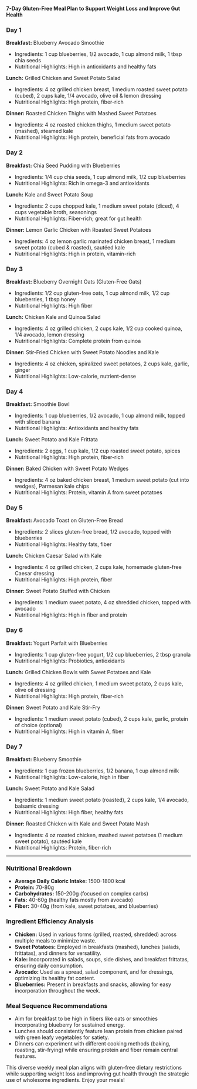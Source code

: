 **7-Day Gluten-Free Meal Plan to Support Weight Loss and Improve Gut Health**

### **Day 1**
**Breakfast:** Blueberry Avocado Smoothie  
- Ingredients: 1 cup blueberries, 1/2 avocado, 1 cup almond milk, 1 tbsp chia seeds  
- Nutritional Highlights: High in antioxidants and healthy fats  

**Lunch:** Grilled Chicken and Sweet Potato Salad  
- Ingredients: 4 oz grilled chicken breast, 1 medium roasted sweet potato (cubed), 2 cups kale, 1/4 avocado, olive oil & lemon dressing  
- Nutritional Highlights: High protein, fiber-rich   

**Dinner:** Roasted Chicken Thighs with Mashed Sweet Potatoes  
- Ingredients: 4 oz roasted chicken thighs, 1 medium sweet potato (mashed), steamed kale  
- Nutritional Highlights: High protein, beneficial fats from avocado  

### **Day 2**
**Breakfast:** Chia Seed Pudding with Blueberries  
- Ingredients: 1/4 cup chia seeds, 1 cup almond milk, 1/2 cup blueberries  
- Nutritional Highlights: Rich in omega-3 and antioxidants  

**Lunch:** Kale and Sweet Potato Soup  
- Ingredients: 2 cups chopped kale, 1 medium sweet potato (diced), 4 cups vegetable broth, seasonings  
- Nutritional Highlights: Fiber-rich; great for gut health   

**Dinner:** Lemon Garlic Chicken with Roasted Sweet Potatoes  
- Ingredients: 4 oz lemon garlic marinated chicken breast, 1 medium sweet potato (cubed & roasted), sautéed kale  
- Nutritional Highlights: High in protein, vitamin-rich  

### **Day 3**
**Breakfast:** Blueberry Overnight Oats (Gluten-Free Oats)  
- Ingredients: 1/2 cup gluten-free oats, 1 cup almond milk, 1/2 cup blueberries, 1 tbsp honey  
- Nutritional Highlights: High fiber  

**Lunch:** Chicken Kale and Quinoa Salad  
- Ingredients: 4 oz grilled chicken, 2 cups kale, 1/2 cup cooked quinoa, 1/4 avocado, lemon dressing  
- Nutritional Highlights: Complete protein from quinoa  

**Dinner:** Stir-Fried Chicken with Sweet Potato Noodles and Kale  
- Ingredients: 4 oz chicken, spiralized sweet potatoes, 2 cups kale, garlic, ginger  
- Nutritional Highlights: Low-calorie, nutrient-dense  

### **Day 4**
**Breakfast:** Smoothie Bowl  
- Ingredients: 1 cup blueberries, 1/2 avocado, 1 cup almond milk, topped with sliced banana  
- Nutritional Highlights: Antioxidants and healthy fats  

**Lunch:** Sweet Potato and Kale Frittata  
- Ingredients: 2 eggs, 1 cup kale, 1/2 cup roasted sweet potato, spices  
- Nutritional Highlights: High protein, fiber-rich  

**Dinner:** Baked Chicken with Sweet Potato Wedges  
- Ingredients: 4 oz baked chicken breast, 1 medium sweet potato (cut into wedges), Parmesan kale chips  
- Nutritional Highlights: Protein, vitamin A from sweet potatoes  

### **Day 5**
**Breakfast:** Avocado Toast on Gluten-Free Bread  
- Ingredients: 2 slices gluten-free bread, 1/2 avocado, topped with blueberries  
- Nutritional Highlights: Healthy fats, fiber  

**Lunch:** Chicken Caesar Salad with Kale  
- Ingredients: 4 oz grilled chicken, 2 cups kale, homemade gluten-free Caesar dressing  
- Nutritional Highlights: High protein, fiber     

**Dinner:** Sweet Potato Stuffed with Chicken  
- Ingredients: 1 medium sweet potato, 4 oz shredded chicken, topped with avocado  
- Nutritional Highlights: High in fiber and protein  

### **Day 6**
**Breakfast:** Yogurt Parfait with Blueberries  
- Ingredients: 1 cup gluten-free yogurt, 1/2 cup blueberries, 2 tbsp granola  
- Nutritional Highlights: Probiotics, antioxidants  

**Lunch:** Grilled Chicken Bowls with Sweet Potatoes and Kale  
- Ingredients: 4 oz grilled chicken, 1 medium sweet potato, 2 cups kale, olive oil dressing  
- Nutritional Highlights: High protein, fiber-rich  

**Dinner:** Sweet Potato and Kale Stir-Fry  
- Ingredients: 1 medium sweet potato (cubed), 2 cups kale, garlic, protein of choice (optional)  
- Nutritional Highlights: High in vitamin A, fiber  

### **Day 7**
**Breakfast:** Blueberry Smoothie  
- Ingredients: 1 cup frozen blueberries, 1/2 banana, 1 cup almond milk  
- Nutritional Highlights: Low-calorie, high in fiber  

**Lunch:** Sweet Potato and Kale Salad  
- Ingredients: 1 medium sweet potato (roasted), 2 cups kale, 1/4 avocado, balsamic dressing  
- Nutritional Highlights: High fiber, healthy fats  

**Dinner:** Roasted Chicken with Kale and Sweet Potato Mash  
- Ingredients: 4 oz roasted chicken, mashed sweet potatoes (1 medium sweet potato), sautéed kale  
- Nutritional Highlights: Protein, fiber-rich  

---

### **Nutritional Breakdown**
- **Average Daily Caloric Intake:** 1500-1800 kcal
- **Protein:** 70-80g
- **Carbohydrates:** 150-200g (focused on complex carbs)
- **Fats:** 40-60g (healthy fats mostly from avocado)
- **Fiber:** 30-40g (from kale, sweet potatoes, and blueberries)

### **Ingredient Efficiency Analysis**
- **Chicken:** Used in various forms (grilled, roasted, shredded) across multiple meals to minimize waste.
- **Sweet Potatoes:** Employed in breakfasts (mashed), lunches (salads, frittatas), and dinners for versatility.
- **Kale:** Incorporated in salads, soups, side dishes, and breakfast frittatas, ensuring daily consumption.
- **Avocado:** Used as a spread, salad component, and for dressings, optimizing its healthy fat content.
- **Blueberries:** Present in breakfasts and snacks, allowing for easy incorporation throughout the week.

### **Meal Sequence Recommendations**
- Aim for breakfast to be high in fibers like oats or smoothies incorporating blueberry for sustained energy.  
- Lunches should consistently feature lean protein from chicken paired with green leafy vegetables for satiety.  
- Dinners can experiment with different cooking methods (baking, roasting, stir-frying) while ensuring protein and fiber remain central features.

This diverse weekly meal plan aligns with gluten-free dietary restrictions while supporting weight loss and improving gut health through the strategic use of wholesome ingredients. Enjoy your meals!